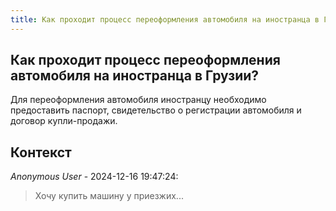 ```yaml
---
title: Как проходит процесс переоформления автомобиля на иностранца в Грузии?
---
```


## Как проходит процесс переоформления автомобиля на иностранца в Грузии?

Для переоформления автомобиля иностранцу необходимо предоставить паспорт, свидетельство о регистрации автомобиля и договор купли-продажи.

## Контекст

_Anonymous User_ - 2024-12-16 19:47:24:

> Хочу купить машину у приезжих...
